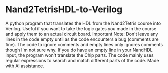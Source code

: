 # Nand2TetrisHDL-to-Verilog
A python program that translates the HDL from the Nand2Tetris course into Verilog. Useful if you want to take the logic gates you made in the course and apply them to an actual circuit board. Important Note: Don't leave any lines in the code empty until as the code encounters a bug (comments are fine). The code to ignore comments and empty lines only ignores comments though I'm not sure why. If you do have an empty line in your NandHDL input, the program won't translate the Chip parts. The code mainly uses regular expressions to search and match different parts of the code. Made with AI assistance.
